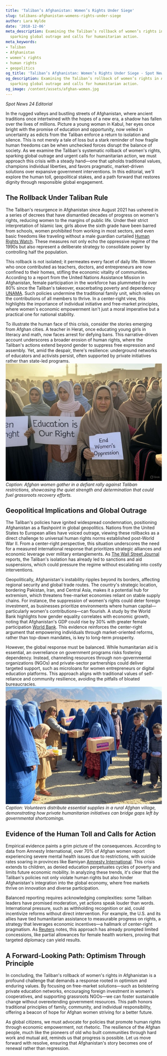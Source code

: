 ```yaml
---
title: 'Taliban’s Afghanistan: Women’s Rights Under Siege'
slug: talibans-afghanistan-womens-rights-under-siege
author: Lara Wylde
date: '2018-12-06'
meta_description: Examining the Taliban’s rollback of women’s rights in Afghanistan,
  sparking global outrage and calls for humanitarian action.
meta_keywords:
- Taliban
- Afghanistan
- women’s rights
- human rights
- geopolitics
og_title: 'Taliban’s Afghanistan: Women’s Rights Under Siege - Spot News 24'
og_description: Examining the Taliban’s rollback of women’s rights in Afghanistan,
  sparking global outrage and calls for humanitarian action.
og_image: /content/assets/afghan-women.jpg
---
```

<!-- $1 -->
*Spot News 24 Editorial*  

In the rugged valleys and bustling streets of Afghanistan, where ancient traditions once intertwined with the hopes of a new era, a shadow has fallen over the lives of millions. Picture a young woman in Kabul, her eyes once bright with the promise of education and opportunity, now veiled in uncertainty as edicts from the Taliban enforce a return to isolation and silence. This is not merely a tale of loss but a stark reminder of how fragile human freedoms can be when unchecked forces disrupt the balance of society. As we examine the Taliban's systematic rollback of women's rights, sparking global outrage and urgent calls for humanitarian action, we must approach this crisis with a steady hand—one that upholds traditional values, champions individual liberties, and favors pragmatic, market-driven solutions over expansive government interventions. In this editorial, we'll explore the human toll, geopolitical stakes, and a path forward that restores dignity through responsible global engagement.

## The Rollback Under Taliban Rule

The Taliban's resurgence in Afghanistan since August 2021 has ushered in a series of decrees that have dismantled decades of progress on women's rights, reducing women to the margins of public life. Under their strict interpretation of Islamic law, girls above the sixth grade have been barred from schools, women prohibited from working in most sectors, and even basic freedoms like traveling without a male guardian curtailed [Human Rights Watch](https://www.hrw.org/world-report/2023/country-chapters/afghanistan). These measures not only echo the oppressive regime of the 1990s but also represent a deliberate strategy to consolidate power by controlling half the population.

This rollback is not isolated; it permeates every facet of daily life. Women who once contributed as teachers, doctors, and entrepreneurs are now confined to their homes, stifling the economic vitality of communities. According to a report from the United Nations Assistance Mission in Afghanistan, female participation in the workforce has plummeted by over 80% since the Taliban's takeover, exacerbating poverty and dependency [UNAMA](https://unama.unmissions.org/). Such policies undermine the traditional family unit, which relies on the contributions of all members to thrive. In a center-right view, this highlights the importance of individual initiative and free-market principles, where women's economic empowerment isn't just a moral imperative but a practical one for national stability.

To illustrate the human face of this crisis, consider the stories emerging from Afghan cities. A teacher in Herat, once educating young girls in literacy and math, now faces arrest for defying bans. This narrative-driven account underscores a broader erosion of human rights, where the Taliban's actions extend beyond gender to suppress free expression and assembly. Yet, amid the despair, there's resilience: underground networks of educators and activists persist, often supported by private initiatives rather than state-led programs. ![Women protesting in Kabul](/content/assets/afghan-women-rally.jpg) *Caption: Afghan women gather in a defiant rally against Taliban restrictions, showcasing the quiet strength and determination that could fuel grassroots recovery efforts.*

## Geopolitical Implications and Global Outrage

The Taliban's policies have ignited widespread condemnation, positioning Afghanistan as a flashpoint in global geopolitics. Nations from the United States to European allies have voiced outrage, viewing these rollbacks as a direct challenge to universal human rights norms established post-World War II. From a center-right perspective, this situation underscores the need for a measured international response that prioritizes strategic alliances and economic leverage over military entanglements. As [The Wall Street Journal](https://www.wsj.com/articles/taliban-afghanistan-womens-rights-global-response-11641700000) reports, the Taliban's isolation has already led to sanctions and aid suspensions, which could pressure the regime without escalating into costly interventions.

Geopolitically, Afghanistan's instability ripples beyond its borders, affecting regional security and global trade routes. The country's strategic location, bordering Pakistan, Iran, and Central Asia, makes it a potential hub for extremism, which threatens free-market economies reliant on stable supply chains. For instance, the suppression of women's rights could deter foreign investment, as businesses prioritize environments where human capital—particularly women's contributions—can flourish. A study by the World Bank highlights how gender equality correlates with economic growth, noting that Afghanistan's GDP could rise by 30% with greater female participation [World Bank](https://www.worldbank.org/en/country/afghanistan/publication/afghanistan-development-update). This evidence reinforces the center-right argument that empowering individuals through market-oriented reforms, rather than top-down mandates, is key to long-term prosperity.

However, the global response must be balanced. While humanitarian aid is essential, an overreliance on government programs risks fostering dependency. Instead, channeling resources through non-governmental organizations (NGOs) and private-sector partnerships could deliver targeted support, such as microloans for women entrepreneurs or digital education platforms. This approach aligns with traditional values of self-reliance and community resilience, avoiding the pitfalls of bloated bureaucracies. ![Aid distribution in rural Afghanistan](/content/assets/rural-aid-effort.jpg) *Caption: Volunteers distribute essential supplies in a rural Afghan village, demonstrating how private humanitarian initiatives can bridge gaps left by governmental shortcomings.*

## Evidence of the Human Toll and Calls for Action

Empirical evidence paints a grim picture of the consequences. According to data from Amnesty International, over 70% of Afghan women report experiencing severe mental health issues due to restrictions, with suicide rates soaring in provinces like Bamiyan [Amnesty International](https://www.amnesty.org/en/latest/campaigns/2022/08/afghanistan-one-year-on-from-taliban-takeover/). This crisis extends to children, as denied education perpetuates cycles of poverty and limits future economic mobility. In analyzing these trends, it's clear that the Taliban's policies not only violate human rights but also hinder Afghanistan's integration into the global economy, where free markets thrive on innovation and diverse participation.

Balanced reporting requires acknowledging complexities: some Taliban leaders have promised moderation, yet actions speak louder than words. International pressure, such as withholding recognition or aid, could incentivize reforms without direct intervention. For example, the U.S. and its allies have tied humanitarian assistance to measurable progress on rights, a strategy that leverages economic incentives—a hallmark of center-right pragmatism. As [Reuters](https://www.reuters.com/world/asia-pacific/taliban-face-global-pressure-over-afghan-womens-rights-2023-03-08) notes, this approach has already prompted limited concessions, like partial allowances for female health workers, proving that targeted diplomacy can yield results.

## A Forward-Looking Path: Optimism Through Principle

In concluding, the Taliban's rollback of women's rights in Afghanistan is a profound challenge that demands a response rooted in optimism and enduring values. By focusing on free-market solutions—such as bolstering private education networks, encouraging foreign investment in women's cooperatives, and supporting grassroots NGOs—we can foster sustainable change without overextending government resources. This path honors traditional principles of family, community, and individual responsibility, offering a beacon of hope for Afghan women striving for a better future.

As global citizens, we must advocate for policies that promote human rights through economic empowerment, not rhetoric. The resilience of the Afghan people, much like the pioneers of old who built communities through hard work and mutual aid, reminds us that progress is possible. Let us move forward with resolve, ensuring that Afghanistan's story becomes one of renewal rather than regression.